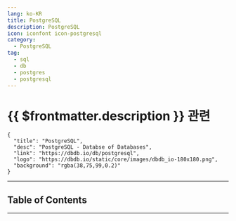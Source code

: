 ```yaml
---
lang: ko-KR
title: PostgreSQL
description: PostgreSQL
icon: iconfont icon-postgresql
category:
  - PostgreSQL
tag:
  - sql
  - db
  - postgres
  - postgresql
---
```


# {{ $frontmatter.description }} 관련

```component VPCard
{
  "title": "PostgreSQL",
  "desc": "PostgreSQL - Databse of Databases",
  "link": "https://dbdb.io/db/postgresql",
  "logo": "https://dbdb.io/static/core/images/dbdb_io-180x180.png",
  "background": "rgba(38,75,99,0.2)"
}
```

<ShieldsGroup logos="postgresql"/>

---

## Table of Contents

<ToCLocal basePath="/data-science/postgres/" />

---

<TagLinks />
